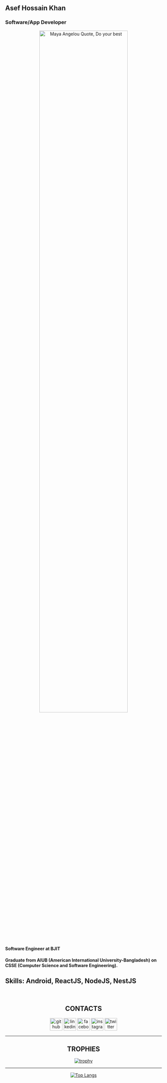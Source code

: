 ## Asef Hossain Khan
### Software/App Developer
<div align="center">
  <img src="https://quotefancy.com/media/wallpaper/3840x2160/58803-Maya-Angelou-Quote-Do-the-best-you-can-until-you-know-better-Then.jpg" align=center alt="Maya Angelou Quote, Do your best" width=75%>
</div>

#### Software Engineer at BJIT

#### Graduate from AIUB (American International University-Bangladesh) on CSSE (Computer Science and Software Engineering).

## Skills: Android, ReactJS, NodeJS, NestJS  

<br/>

<div align="center">
<h2 align="center"> CONTACTS </h2>

[<img src='https://www.svgrepo.com/show/331724/github-code-source.svg' alt='github' height='40'>](https://github.com/AsefHossainKhan)  [<img src='https://www.svgrepo.com/show/37273/linkedin.svg' alt='linkedin' height='40'>](https://www.linkedin.com/in/asef/)  [<img src='https://www.svgrepo.com/show/158427/facebook.svg' alt='facebook' height='40'>](https://www.facebook.com/asefhossain123)  [<img src='https://www.svgrepo.com/show/14412/instagram.svg' alt='instagram' height='40'>](https://www.instagram.com/me_is_asef/)  [<img src='https://www.svgrepo.com/show/157815/twitter.svg' alt='twitter' height='40'>](https://twitter.com/asefhossain) 

</div>

<hr />

<div align="center">

## TROPHIES
[![trophy](https://github-profile-trophy.vercel.app/?username=AsefHossainKhan&theme=darkhub)](https://github.com/ryo-ma/github-profile-trophy)

<hr />

[![Top Langs](https://github-readme-stats.vercel.app/api/top-langs/?username=AsefHossainKhan)](https://github.com/anuraghazra/github-readme-stats)


</div align="center">
